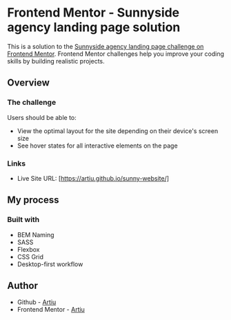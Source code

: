 # Frontend Mentor - Sunnyside agency landing page solution

This is a solution to the [Sunnyside agency landing page challenge on Frontend Mentor](https://www.frontendmentor.io/challenges/sunnyside-agency-landing-page-7yVs3B6ef). Frontend Mentor challenges help you improve your coding skills by building realistic projects.

## Overview

### The challenge

Users should be able to:

- View the optimal layout for the site depending on their device's screen size
- See hover states for all interactive elements on the page

### Links

- Live Site URL: [https://artiu.github.io/sunny-website/]

## My process

### Built with

- BEM Naming
- SASS
- Flexbox
- CSS Grid
- Desktop-first workflow

## Author

- Github - [Artiu](https://github.com/Artiu)
- Frontend Mentor - [Artiu](https://www.frontendmentor.io/profile/Artiu)
